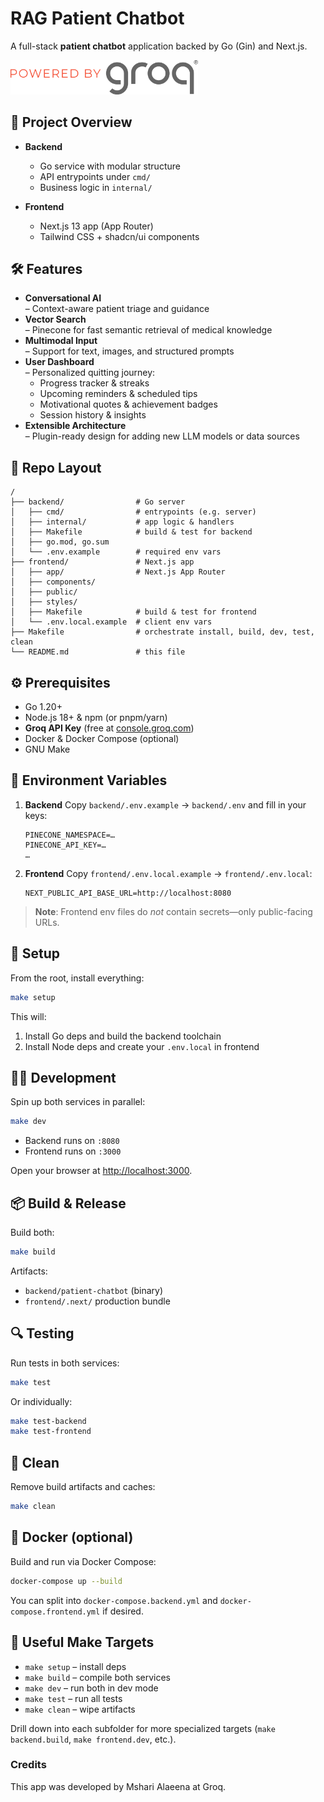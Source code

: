 # RAG Patient Chatbot

A full-stack **patient chatbot** application backed by Go (Gin) and Next.js.

<img src="powered_by_groq.svg" style="width: 300px; height: auto;">

## 🚀 Project Overview

* **Backend**

  * Go service with modular structure
  * API entrypoints under `cmd/`
  * Business logic in `internal/`
* **Frontend**

  * Next.js 13 app (App Router)
  * Tailwind CSS + shadcn/ui components

## 🛠️ Features

- **Conversational AI**  
  – Context-aware patient triage and guidance  
- **Vector Search**  
  – Pinecone for fast semantic retrieval of medical knowledge  
- **Multimodal Input**  
  – Support for text, images, and structured prompts  
- **User Dashboard**  
  – Personalized quitting journey:  
    - Progress tracker & streaks  
    - Upcoming reminders & scheduled tips  
    - Motivational quotes & achievement badges  
    - Session history & insights 
- **Extensible Architecture**  
  – Plugin-ready design for adding new LLM models or data sources  

## 📁 Repo Layout

```
/
├── backend/                # Go server
│   ├── cmd/                # entrypoints (e.g. server)
│   ├── internal/           # app logic & handlers
│   ├── Makefile            # build & test for backend
│   ├── go.mod, go.sum
│   └── .env.example        # required env vars
├── frontend/               # Next.js app
│   ├── app/                # Next.js App Router
│   ├── components/
│   ├── public/
│   ├── styles/
│   ├── Makefile            # build & test for frontend
│   └── .env.local.example  # client env vars
├── Makefile                # orchestrate install, build, dev, test, clean
└── README.md               # this file
```

## ⚙️ Prerequisites

* Go 1.20+
* Node.js 18+ & npm (or pnpm/yarn)
* **Groq API Key** (free at [console.groq.com](https://console.groq.com))
* Docker & Docker Compose (optional)
* GNU Make

## 💾 Environment Variables

1. **Backend**
   Copy `backend/.env.example` → `backend/.env` and fill in your keys:

   ```env
   PINECONE_NAMESPACE=…
   PINECONE_API_KEY=…
   …
   ```
2. **Frontend**
   Copy `frontend/.env.local.example` → `frontend/.env.local`:

   ```env
   NEXT_PUBLIC_API_BASE_URL=http://localhost:8080
   ```

> **Note**: Frontend env files do *not* contain secrets—only public-facing URLs.

## 🔧 Setup

From the root, install everything:

```bash
make setup
```

This will:

1. Install Go deps and build the backend toolchain
2. Install Node deps and create your `.env.local` in frontend

## 🏃‍♂️ Development

Spin up both services in parallel:

```bash
make dev
```

* Backend runs on `:8080`
* Frontend runs on `:3000`

Open your browser at [http://localhost:3000](http://localhost:3000).

## 📦 Build & Release

Build both:

```bash
make build
```

Artifacts:

* `backend/patient-chatbot` (binary)
* `frontend/.next/` production bundle

## 🔍 Testing

Run tests in both services:

```bash
make test
```

Or individually:

```bash
make test-backend
make test-frontend
```

## 🧹 Clean

Remove build artifacts and caches:

```bash
make clean
```

## 🐳 Docker (optional)

Build and run via Docker Compose:

```bash
docker-compose up --build
```

You can split into `docker-compose.backend.yml` and `docker-compose.frontend.yml` if desired.

## 🎯 Useful Make Targets

* `make setup`       – install deps
* `make build`       – compile both services
* `make dev`         – run both in dev mode
* `make test`        – run all tests
* `make clean`       – wipe artifacts

Drill down into each subfolder for more specialized targets (`make backend.build`, `make frontend.dev`, etc.).

### Credits
This app was developed by Mshari Alaeena at Groq.